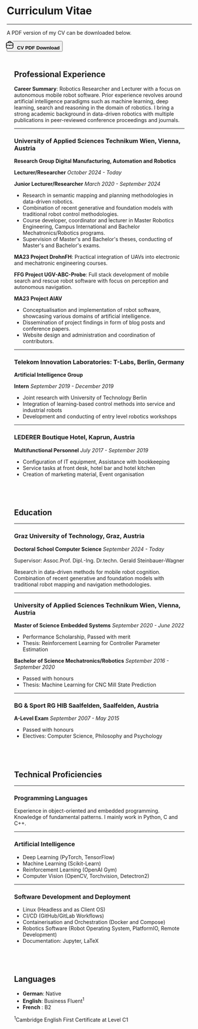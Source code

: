 # Curriculum Vitae

---

A PDF version of my CV can be downloaded below.

<a href="https://drive.google.com/file/d/1dcP-0vmCk92afZcwQThd03VmbKZ-wBFj/view?usp=sharing" target=”_blank”>
<button class="button-highlight w3-button w3-padding-16 w3-white w3-block w3-left-align">
    <img style="height:20px; transform:translate(-50%,-2.5px);" src="./img/icons/briefcase.svg"><span><b>CV PDF Download</b></span></b>
</button>
</a>

</div>
<div class="w3-card-4 w3-margin w3-white" style="padding: 15pt;">


## Professional Experience

**Career Summary**: Robotics Researcher and Lecturer with a focus on autonomous mobile robot software. Prior experience revolves around artificial intelligence paradigms such as machine learning, deep learning, search and reasoning in the domain of robotics. I bring a strong academic background in data-driven robotics with multiple publications in peer-reviewed conference proceedings and journals.

---

### University of Applied Sciences Technikum Wien, Vienna, Austria

**Research Group Digital Manufacturing, Automation and Robotics**

**Lecturer/Researcher**  *October 2024 - Today*

**Junior Lecturer/Researcher** *March 2020 - September 2024*

- Research in semantic mapping and planning methodologies in data-driven robotics.
- Combination of recent generative and foundation models with traditional robot control methodologies.
- Course developer, coordinator and lecturer in Master Robotics Engineering, Campus International and Bachelor Mechatronics/Robotics programs.
- Supervision of Master's and Bachelor's theses, conducting of Master's and Bachelor's exams.

**MA23 Project DrohnFH**: Practical integration of UAVs into electronic and mechatronic engineering courses.

**FFG Project UGV-ABC-Probe**: Full stack development of mobile search and rescue robot software with focus on perception and autonomous navigation.

**MA23 Project AIAV**

- Conceptualisation and implementation of robot software, showcasing various domains of artificial intelligence.
- Dissemination of project findings in form of blog posts and conference papers.
- Website design and administration and coordination of contributors.

---

### Telekom Innovation Laboratories: T-Labs, Berlin, Germany

**Artificial Intelligence Group**

**Intern** *September 2019 - December 2019*

- Joint research with University of Technology Berlin
- Integration of learning-based control methods into service and industrial robots
- Development and conducting of entry level robotics workshops

---

### LEDERER Boutique Hotel, Kaprun, Austria

**Multifunctional Personnel** *July 2017 - September 2019*

- Configuration of IT equipment, Assistance with bookkeeping
- Service tasks at front desk, hotel bar and hotel kitchen
- Creation of marketing material, Event organisation

</div>
<div class="w3-card-4 w3-margin w3-white" style="padding: 15pt;">

## Education

---

### Graz University of Technology, Graz, Austria

**Doctoral School Computer Science** *September 2024 - Today*

Supervisor: Assoc.Prof. Dipl.-Ing. Dr.techn. Gerald Steinbauer-Wagner

Research in data-driven methods for mobile robot cognition. Combination of recent generative and foundation models with traditional robot mapping and navigation methodologies.

---

### University of Applied Sciences Technikum Wien, Vienna, Austria

**Master of Science Embedded Systems** *September 2020 - June 2022*

- Performance Scholarship, Passed with merit
- Thesis: Reinforcement Learning for Controller Parameter Estimation


**Bachelor of Science Mechatronics/Robotics** *September 2016 - September 2020*

- Passed with honours
- Thesis: Machine Learning for CNC Mill State Prediction

---

### BG & Sport RG HIB Saalfelden, Saalfelden, Austria

**A-Level Exam** *September 2007 - May 2015*

- Passed with honours
- Electives: Computer Science, Philosophy and Psychology

</div>
<div class="w3-card-4 w3-margin w3-white" style="padding: 15pt;">

## Technical Proficiencies

---

### Programming Languages

Experience in object-oriented and embedded programming. Knowledge of fundamental patterns. I mainly work in Python, C and C++.

---

### Artificial Intelligence

* Deep Learning (PyTorch, TensorFlow)
* Machine Learning (Scikit-Learn)
* Reinforcement Learning (OpenAI Gym)
* Computer Vision (OpenCV, Torchvision, Detectron2)

---

### Software Development and Deployment

* Linux (Headless and as Client OS)
* CI/CD (GitHub/GitLab Workflows)
* Containerisation and Orchestration (Docker and Compose)
* Robotics Software (Robot Operating System, PlatformIO, Remote Development)
* Documentation: Jupyter, LaTeX

</div>
<div class="w3-card-4 w3-margin w3-white" style="padding: 15pt;">

## Languages

- **German**: Native
- **English**: Business Fluent<sup>1</sup>
- **French** : B2

<sup>1</sup>Cambridge English First Certificate at Level C1